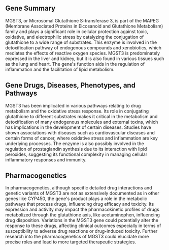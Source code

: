 ## Gene Summary
MGST3, or Microsomal Glutathione S-transferase 3, is part of the MAPEG (Membrane Associated Proteins in Eicosanoid and Glutathione Metabolism) family and plays a significant role in cellular protection against toxic, oxidative, and electrophilic stress by catalyzing the conjugation of glutathione to a wide range of substrates. This enzyme is involved in the detoxification pathway of endogenous compounds and xenobiotics, which mediates the effects of reactive oxygen species. MGST3 is predominately expressed in the liver and kidney, but it is also found in various tissues such as the lung and heart. The gene's function aids in the regulation of inflammation and the facilitation of lipid metabolism.

## Gene Drugs, Diseases, Phenotypes, and Pathways
MGST3 has been implicated in various pathways relating to drug metabolism and the oxidative stress response. Its role in conjugating glutathione to different substrates makes it critical in the metabolism and detoxification of many endogenous molecules and external toxins, which has implications in the development of certain diseases. Studies have shown associations with diseases such as cardiovascular diseases and certain forms of cancer, where oxidative stress and inflammation are key underlying processes. The enzyme is also possibly involved in the regulation of prostaglandin synthesis due to its interaction with lipid peroxides, suggesting its functional complexity in managing cellular inflammatory responses and immunity.

## Pharmacogenetics
In pharmacogenetics, although specific detailed drug interactions and genetic variants of MGST3 are not as extensively documented as in other genes like CYP450, the gene's product plays a role in the metabolic pathways that process drugs, influencing drug efficacy and toxicity. Its expression and activity may impact the pharmacokinetic profiles of drugs metabolized through the glutathione axis, like acetaminophen, influencing drug disposition. Variations in the MGST3 gene could potentially alter the response to these drugs, affecting clinical outcomes especially in terms of susceptibility to adverse drug reactions or drug-induced toxicity. Further research into the pharmacogenetics of MGST3 could elucidate more precise roles and lead to more targeted therapeutic strategies.